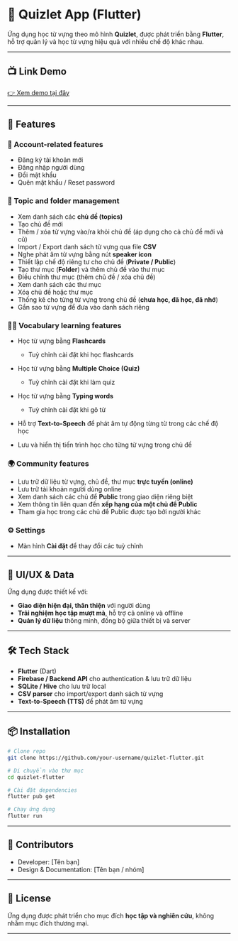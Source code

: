 

# 📘 Quizlet App (Flutter)

Ứng dụng học từ vựng theo mô hình **Quizlet**, được phát triển bằng **Flutter**, hỗ trợ quản lý và học từ vựng hiệu quả với nhiều chế độ khác nhau.

---
## 📺 Link Demo
[👉 Xem demo tại đây](https://youtu.be/UBQB4BRlqdQ?si=iQZ1iR3AG2mqqWNY)

---

## 🚀 Features

### 🔐 Account-related features

* Đăng ký tài khoản mới
* Đăng nhập người dùng
* Đổi mật khẩu
* Quên mật khẩu / Reset password

### 📂 Topic and folder management

* Xem danh sách các **chủ đề (topics)**
* Tạo chủ đề mới
* Thêm / xóa từ vựng vào/ra khỏi chủ đề (áp dụng cho cả chủ đề mới và cũ)
* Import / Export danh sách từ vựng qua file **CSV**
* Nghe phát âm từ vựng bằng nút **speaker icon**
* Thiết lập chế độ riêng tư cho chủ đề (**Private / Public**)
* Tạo thư mục (**Folder**) và thêm chủ đề vào thư mục
* Điều chỉnh thư mục (thêm chủ đề / xóa chủ đề)
* Xem danh sách các thư mục
* Xóa chủ đề hoặc thư mục
* Thống kê cho từng từ vựng trong chủ đề (**chưa học, đã học, đã nhớ**)
* Gắn sao từ vựng để đưa vào danh sách riêng

### 🧑‍🎓 Vocabulary learning features

* Học từ vựng bằng **Flashcards**

  * Tuỳ chỉnh cài đặt khi học flashcards
* Học từ vựng bằng **Multiple Choice (Quiz)**

  * Tuỳ chỉnh cài đặt khi làm quiz
* Học từ vựng bằng **Typing words**

  * Tuỳ chỉnh cài đặt khi gõ từ
* Hỗ trợ **Text-to-Speech** để phát âm tự động từng từ trong các chế độ học
* Lưu và hiển thị tiến trình học cho từng từ vựng trong chủ đề

### 🌍 Community features

* Lưu trữ dữ liệu từ vựng, chủ đề, thư mục **trực tuyến (online)**
* Lưu trữ tài khoản người dùng online
* Xem danh sách các chủ đề **Public** trong giao diện riêng biệt
* Xem thông tin liên quan đến **xếp hạng của một chủ đề Public**
* Tham gia học trong các chủ đề Public được tạo bởi người khác

### ⚙️ Settings

* Màn hình **Cài đặt** để thay đổi các tuỳ chỉnh

---

## 📱 UI/UX & Data

Ứng dụng được thiết kế với:

* **Giao diện hiện đại, thân thiện** với người dùng
* **Trải nghiệm học tập mượt mà**, hỗ trợ cả online và offline
* **Quản lý dữ liệu** thông minh, đồng bộ giữa thiết bị và server

---

## 🛠️ Tech Stack

* **Flutter** (Dart)
* **Firebase / Backend API** cho authentication & lưu trữ dữ liệu
* **SQLite / Hive** cho lưu trữ local
* **CSV parser** cho import/export danh sách từ vựng
* **Text-to-Speech (TTS)** để phát âm từ vựng

---

## 📦 Installation

```bash
# Clone repo
git clone https://github.com/your-username/quizlet-flutter.git

# Di chuyển vào thư mục
cd quizlet-flutter

# Cài đặt dependencies
flutter pub get

# Chạy ứng dụng
flutter run
```

---

## 👥 Contributors

* Developer: \[Tên bạn]
* Design & Documentation: \[Tên bạn / nhóm]

---

## 📄 License

Ứng dụng được phát triển cho mục đích **học tập và nghiên cứu**, không nhằm mục đích thương mại.

---
